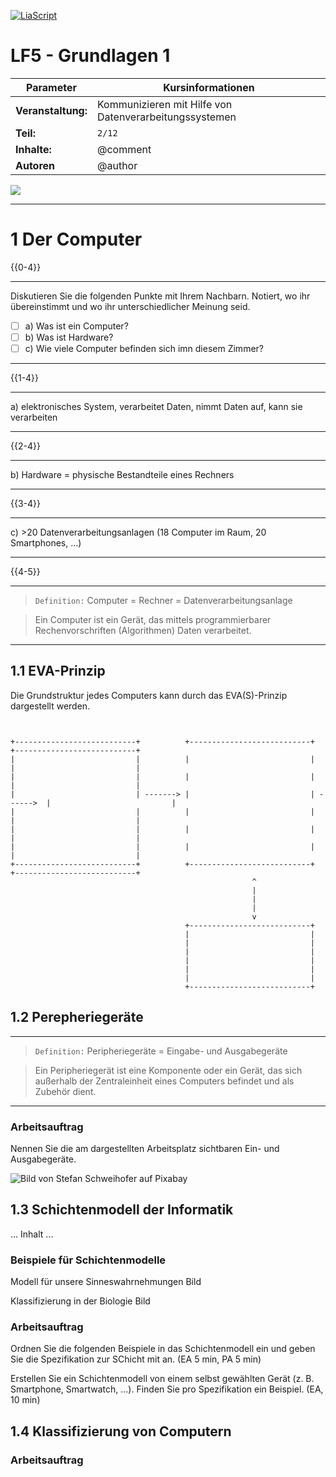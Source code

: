 <!--

author:   	Tobias Kozlowski
email:    	tobias.kozlowski[a]bsz-tw-freiberg.lernsax.de

version:  	0.0.1

language: 	de
narrator: 	Deutsch Female

comment:  	Bearbeiten des Arbeitsschrittes 1 der Lernsituation und Beginn der Arbeitsphase des "Informierens".
tags:     	LF5, MECH, EVA-Prinzip, Schichtenmodell der Informatik, Klassen von Computern, Bits und Bytes


icon:  		https://www.bsz-freiberg.de/templates/bszjw/img/logo.svg
logo:		https://cdn.pixabay.com/photo/2016/11/19/14/00/code-1839406_1280.jpg

mode:       Presentation
import:

@config.BSZ: `Berufliches Schulzentrum für Technik und Wirtschaft "Julius Weisbach"`

-->

[![LiaScript](https://raw.githubusercontent.com/LiaScript/LiaScript/master/badges/course.svg)](https://liascript.github.io/course/?https://github.com/TobiKoz-git/Unterricht/blob/main/Mechatroniker/Lernfeld_5/02_Informieren_1.md)


# LF5 - Grundlagen 1

| Parameter                | Kursinformationen                                                                           |
| ------------------------ | ------------------------------------------------------------------------------------------- |
| **Veranstaltung:**       | Kommunizieren mit Hilfe von Datenverarbeitungssystemen                                      |
| **Teil:**                |`2/12`                                                  |
| **Inhalte:**             | @comment                                                                                    |
| **Autoren**              | @author                                                                                     |

![](https://media.giphy.com/media/wpoLqr5FT1sY0/giphy.gif)


---------------------------------------------------------------------

# 1 Der Computer
{{0-4}}
*******************************************************************************
Diskutieren Sie die folgenden Punkte mit Ihrem Nachbarn. Notiert, wo ihr übereinstimmt und wo ihr unterschiedlicher Meinung seid.

- [ ] a) Was ist ein Computer?
- [ ] b) Was ist Hardware?
- [ ] c) Wie viele Computer befinden sich imn diesem Zimmer?
*******************************************************************************

{{1-4}}
*******************************************************************************
a) elektronisches System, verarbeitet Daten, nimmt Daten auf, kann sie verarbeiten
*******************************************************************************

{{2-4}}
*******************************************************************************
b) Hardware = physische Bestandteile eines Rechners
*******************************************************************************

{{3-4}}
*******************************************************************************
c) >20 Datenverarbeitungsanlagen (18 Computer im Raum, 20 Smartphones, ...)
*******************************************************************************

{{4-5}}
*******************************************************************************
>`Definition:` Computer = Rechner = Datenverarbeitungsanlage

> Ein Computer ist ein Gerät, das mittels programmierbarer Rechenvorschriften (Algorithmen) Daten verarbeitet.
*******************************************************************************

## 1.1 EVA-Prinzip
Die Grundstruktur jedes Computers kann durch das EVA(S)-Prinzip dargestellt werden.


<!--
style="width: 100%; max-width: 860px; display: block; margin-left: auto; margin-right: auto;"
-->
```ascii


+---------------------------+          +---------------------------+          +---------------------------+
|                           |          |                           |          |                           |
|                           |          |                           |          |                           |
|                           | -------> |                           | ------>  |                           |
|                           |          |                           |          |                           |
|                           |          |                           |          |                           |
|                           |          |                           |          |                           |
+---------------------------+          +---------------------------+          +---------------------------+                             
                                                      ^
                                                      |
                                                      |
                                                      |
                                                      v													  
                                       +---------------------------+
                                       |                           |
                                       |                           |
                                       |                           |
                                       |                           |
                                       |                           |
                                       |                           |
                                       +---------------------------+
```
## 1.2 Perepheriegeräte
******************************************************************************
>`Definition:` Peripheriegeräte = Eingabe- und Ausgabegeräte

> Ein Peripheriegerät ist eine Komponente oder ein Gerät, das sich außerhalb der Zentraleinheit eines Computers befindet und als Zubehör dient.

*******************************************************************************

### Arbeitsauftrag

Nennen Sie die am dargestellten Arbeitsplatz sichtbaren Ein- und Ausgabegeräte.

![Bild von <a href="https://pixabay.com/de/users/stux-12364/?utm_source=link-attribution&utm_medium=referral&utm_campaign=image&utm_content=414055">Stefan Schweihofer</a> auf <a href="https://pixabay.com/de//?utm_source=link-attribution&utm_medium=referral&utm_campaign=image&utm_content=414055">Pixabay</a>](https://cdn.pixabay.com/photo/2014/08/09/11/48/computer-414055_1280.jpg)

## 1.3 Schichtenmodell der Informatik
... Inhalt ...
### Beispiele für Schichtenmodelle


Modell für unsere Sinneswahrnehmungen
Bild

Klassifizierung in der Biologie
Bild

### Arbeitsauftrag

Ordnen Sie die folgenden Beispiele in das Schichtenmodell ein und geben Sie die Spezifikation zur SChicht mit an. (EA 5 min, PA 5 min)

Erstellen Sie ein Schichtenmodell von einem selbst gewählten Gerät (z. B. Smartphone, Smartwatch, ...). Finden Sie pro Spezifikation ein Beispiel. (EA, 10 min)

## 1.4 Klassifizierung von Computern

### Arbeitsauftrag
